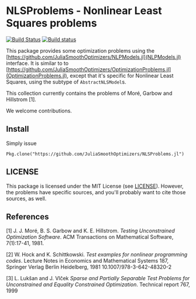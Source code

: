 # NLSProblems - Nonlinear Least Squares problems

[![Build Status](https://travis-ci.org/JuliaSmoothOptimizers/NLSProblems.jl.svg?branch=master)](https://travis-ci.org/JuliaSmoothOptimizers/NLSProblems.jl)
[![Build status](https://ci.appveyor.com/api/projects/status/gvkfw6sxf1p2qewt/branch/master?svg=true)](https://ci.appveyor.com/project/dpo/nlsproblems-jl/branch/master)


This package provides some optimization problems using the
[https://github.com/JuliaSmoothOptimizers/NLPModels.jl](NLPModels.jl)
interface. It is similar to to
[https://github.com/JuliaSmoothOptimizers/OptimizationProblems.jl](OptimizationProblems.jl),
except that it's specific for Nonlinear Least Squares, using the subtype
of `AbstractNLSModel`s.

This collection currently contains the problems of Moré, Garbow and
Hillstrom [1].

We welcome contributions.

## Install

Simply issue

```
Pkg.clone("https://github.com/JuliaSmoothOptimizers/NLSProblems.jl")
```

## LICENSE

This package is licensed under the MIT License (see
[LICENSE](LICENSE.md)). However, the problems have specific sources, and
you'll probably want to cite those sources, as well.

## References

[1] J. J. Moré, B. S. Garbow and K. E. Hillstrom.
*Testing Unconstrained Optimization Software*.
ACM Transactions on Mathematical Software, 7(1):17-41, 1981.

[2] W. Hock and K. Schittkowski.
*Test examples for nonlinear programming codes*.
Lecture Notes in Economics and Mathematical Systems 187,
Springer Verlag Berlin Heidelberg, 1981
10.1007/978-3-642-48320-2

[3]  L. Lukšan and J. Vlček
*Sparse and Partially Separable Test Problems for Unconstrained and
Equality Constrained Optimization*.
Technical report 767, 1999
